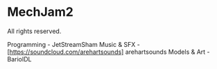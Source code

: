 # MechJam2

All rights reserved.

Programming - JetStreamSham
Music & SFX - [https://soundcloud.com/arehartsounds] arehartsounds 
Models & Art - BarioIDL
